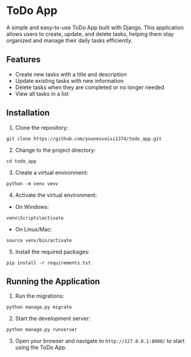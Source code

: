 # ToDo App

A simple and easy-to-use ToDo App built with Django. This application allows users to create, update, and delete tasks, helping them stay organized and manage their daily tasks efficiently.

## Features

- Create new tasks with a title and description
- Update existing tasks with new information
- Delete tasks when they are completed or no longer needed
- View all tasks in a list

## Installation

1. Clone the repository:

```
git clone https://github.com/younesveisi1374/todo_app.git
```

2. Change to the project directory:

```
cd todo_app
```

3. Create a virtual environment:

```
python -m venv venv
```

4. Activate the virtual environment:

- On Windows:

```
venv\Scripts\activate
```

- On Linux/Mac:

```
source venv/bin/activate
```

5. Install the required packages:

```
pip install -r requirements.txt
```


## Running the Application

1. Run the migrations:

```
python manage.py migrate
```

2. Start the development server:

```
python manage.py runserver
```

3. Open your browser and navigate to `http://127.0.0.1:8000/` to start using the ToDo App.
